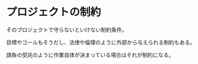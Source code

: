 # プロジェクトの制約

そのプロジェクトで守らないといけない制約条件。

目標やゴールもそうだし、法律や倫理のように外部から与えられる制約もある。

請負の受託のように作業自体が決まっている場合はそれが制約になる。
